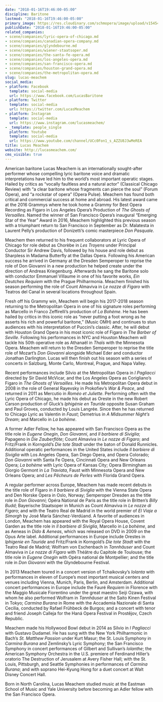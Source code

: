 ```yaml
---
date: "2018-01-16T19:46:00-05:00"
discipline: Baritone
lastmod: "2018-01-16T19:46:00-05:00"
primary_image: https://res.cloudinary.com/schmopera/image/upload/v1545409169/media/webhook-uploads/1516149089702/lucasMeachem-14.jpg.jpg
publishDate: "2018-01-16T19:46:00-05:00"
related_companies:
- scene/companies/lyric-opera-of-chicago.md
- scene/companies/canadian-opera-company.md
- scene/companies/glyndebourne.md
- scene/companies/wiener-staatsoper.md
- scene/companies/the-santa-fe-opera.md
- scene/companies/los-angeles-opera.md
- scene/companies/san-francisco-opera.md
- scene/companies/houston-grand-opera.md
- scene/companies/the-metropolitan-opera.md
slug: lucas-meachem
social_media:
- platform: Facebook
  template: social-media
  url: https://www.facebook.com/LucasBaritone
- platform: Twitter
  template: social-media
  url: https://twitter.com/LucasMeachem
- platform: Instagram
  template: social-media
  url: https://www.instagram.com/lucasmeachem/
- _template: people_single
  platform: Youtube
  template: social-media
  url: https://www.youtube.com/channel/UCc0Fon1_s_AZZU8J3wMeREA
title: Lucas Meachem
website: http://lucasmeachem.com/
cms_visible: true
---
```


American baritone Lucas Meachem is an internationally sought-after performer whose compelling lyric baritone voice and dramatic interpretations have led him to the world’s most important operatic stages. Hailed by critics as “vocally faultless and a natural actor” (Classical Chicago Review) with “a clear baritone whose fragments can pierce the soul” (Forum Opera), and “a rockstar of opera” (Opera Pulse). Meachem has found both critical and commercial success at home and abroad. His latest award came at the 2016 Grammys where he took home a Grammy for Best Opera Recording as Figaro in Los Angeles Opera’s Production of *The Ghosts of Versailles*. Named the winner of San Francisco Opera’s inaugural “Emerging Star of the Year” Award in 2016, Meachem highlighted this previous season with a triumphant return to San Francisco in September as Dr. Malatesta in Laurent Pelly’s production of Donizetti’s comic masterpiece *Don Pasquale*. 

Meachem then returned to his frequent collaborators at Lyric Opera of Chicago for role debut as Chorèbe in *Les Troyens* under Principal Conductor Sir Andrew Davis, followed by his house and role debut as Sharpless in Madama Butterfly at the Dallas Opera. Following his American success he arrived in Germany at the Dresden Semperoper to reprise the role of Don Giovanni in a new production he helped create under the direction of Andreas Kriegenburg. Afterwards he sang the Baritone solo with conductor Emmanuel Villaume in one of his favorite works, *Ein Deutches Requiem* with the Prague Philharmonia. Meachem finished his season performing the role of Count Almaviva in *Le nozze di Figaro* with Teatros del Canal in several locations throughout Spain.

Fresh off his Grammy win, Meachem will begin his 2017-2018 season returning to the Metropolitan Opera in one of his signature roles performing as Marcello in Franco Zeffirelli’s production of *La Bohème*. He has been hailed by critics in this iconic role as “never putting a foot wrong as he asserts his rich and powerful baritone,” (Music OMH) and continues to stun audiences with his interpretation of Puccini’s classic. After, he will debut with Houston Grand Opera in his most iconic role of Figaro in *The Barber of Seville*. Following his performances in NYC and Houston Meachem will tackle his 50th operative role as Athanaël in *Thaïs* with the Minnesota Opera. Meachem will return to the Dresden Semperoper to reprise the title role of Mozart’s *Don Giovanni* alongside Michael Eder and conductor Jonathan Darlington. Lucas will then finish out his season with a series of concerts in Salzburg, Monte Carlo, Montreal, Prague, and Napa Valley.

Recent performances include Silvio at the Metropolitan Opera in *I Pagliacci* directed by Sir David McVicar, and the Los Angeles Opera as Corigliano’s Figaro in *The Ghosts of Versailles*. He made his Metropolitan Opera debut in 2008 in the role of General Rayevsky in Prokofiev’s *War & Peace*, and returned in 2011 as Mercutio in *Roméo et Juliette*. Performing often with the Lyric Opera of Chicago, he made his debut as Oreste in the new Robert Carson production of Gluck’s *Iphigénie en Tauride* opposite Susan Graham and Paul Groves, conducted by Louis Langrée. Since then he has returned to Chicago Lyric as Valentin in *Faust*; Demetrius in *A Midsummer Night’s Dream*; and Marcello in *La bohème*. 

A former Adler Fellow, he has appeared with San Francisco Opera as the title role in *Eugene Onegin*, *Don Giovanni*, and *Il barbiere di Siviglia*; Papageno in *Die Zauberflöte*; Count Almaviva in *Le nozze di Figaro*; and Fritz/Frank in Korngold’s *Die tote Stadt* under the baton of Donald Runnicles. Additional operatic performances in the United States include *Il barbiere di Siviglia* with Los Angeles Opera, San Diego Opera, and Opera Colorado; *Don Giovanni* with Santa Fe Opera, Cincinnati Opera and New Orleans Opera; *La bohème* with Lyric Opera of Kansas City; Opera Birmingham as Giorgio Germont in *La Traviata*, Faust with Minnesota Opera and New Orleans Opera; and *Les Pêcheurs de Perles* with Florida Grand Opera.

A regular performer across Europe, Meachem has made recent debuts in the title role of Figaro in *Il barbiere di Siviglia* with the Vienna State Opera and Den Norske Opera in Oslo, Norway; Semperoper Dresden as the title role in *Don Giovanni*; Opéra National de Paris as the title role in Britten’s *Billy Budd*; Bayerische Staatsoper in Munich as Count Almaviva in *Le nozze di Figaro*; and with the Teatro Real de Madrid in the world premier of *El Viaje a Simorgh* by José María Sánchez-Verdúand. A favorite of audiences in London, Meachem has appeared with the Royal Opera House, Covent Garden as the title role in *Il barbiere di Siviglia*, Marcello in *La bohème*, and as Aeneas in *Dido & Aeneas*, which was released on DVD in 2009 on the Opus Arte label. Additional performances in Europe include Orestes in *Iphigenie en Tauride* and Fritz/Frank in Korngold’s *Die tote Stadt* with the Teatro Real de Madrid; Wolfram von Eschenbach in *Tannhäuser* and Count Almaviva in *Le nozze di Figaro* with Théâtre du Capitole de Toulouse; the title role in *Eugene Onegin* with Opéra national de Montpellier; and the title role in *Don Giovanni* with the Glyndebourne Festival.

In 2013 Meachem toured in a concert version of Tchaikovsky’s *Iolanta* with performances in eleven of Europe’s most important musical centers and venues including Vienna, Munich, Paris, Berlin, and Amsterdam. Additional concert performances in Europe include the Fauré *Requiem* in Florence with the Maggio Musicale Fiorentino under the great maestro Seiji Ozawa, with whom he also performed Wolfram in *Tannhäuser* at the Saito Kinen Festival in Tokyo; *Carmina Burana* in Rome with the Accademia Nazionale di Santa Cecilia, conducted by Rafael Frühbeck de Burgos; and a concert with tenor and friend Joseph Calleja for the Haná Opera Festival in Prostějov, Czech Republic.

Meachem made his Hollywood Bowl debut in 2014 as Silvio in *I Pagliacci* with Gustavo Dudamel. He has sung with the New York Philharmonic in Bach’s *St. Matthew Passion* under Kurt Masur; the St. Louis Symphony in *Carmina Burana* and Zemlinsky’s Lyric Symphony; the San Francisco Symphony in concert performances of Gilbert and Sullivan’s *Iolanthe*; the American Symphony Orchestra in the U.S. premiere of Ferdinand Hiller’s oratorio The Destruction of Jerusalem at Avery Fisher Hall; with the St. Louis, Pittsburgh, and Seattle Symphonies in performances of *Carmina Burana*; and with soprano Hei-Kyung Hong for a duet concert at Walt Disney Concert Hall.

Born in North Carolina, Lucas Meachem studied music at the Eastman School of Music and Yale University before becoming an Adler fellow with the San Francisco Opera.
